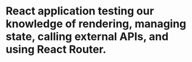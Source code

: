 # React application testing our knowledge of rendering, managing state, calling external APIs, and using React Router.
